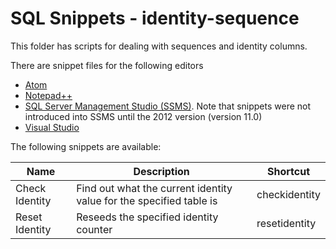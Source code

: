 # SQL Snippets - identity-sequence

This folder has scripts for dealing with sequences and identity columns.

There are snippet files for the following editors

* [Atom](https://atom.io/) 
* [Notepad++](https://notepad-plus-plus.org/)
* [SQL Server Management Studio (SSMS)](https://msdn.microsoft.com/en-us/library/mt238290.aspx). Note that snippets were not introduced into SSMS until the 2012 version (version 11.0)
* [Visual Studio](https://www.visualstudio.com/)

The following snippets are available:

| Name | Description | Shortcut |
| ---- | ----------- | -------- |
| Check Identity | Find out what the current identity value for the specified table is | checkidentity |
| Reset Identity | Reseeds the specified identity counter | resetidentity |
